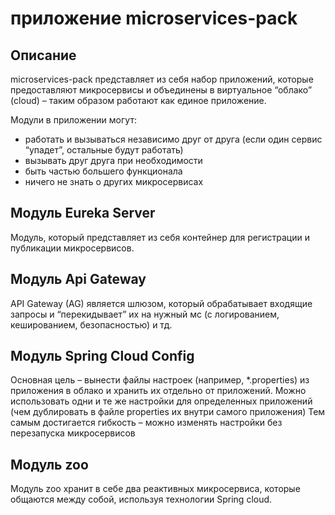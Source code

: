#  приложение microservices-pack

## Описание

microservices-pack    представляет  из себя
набор приложений, которые предоставляют микросервисы и объединены в виртуальное “облако” (cloud) – таким образом работают как единое приложение.

Модули в приложении могут:
* работать и вызываться независимо друг от друга (если один сервис “упадет”, остальные будут работать)
* вызывать друг друга при необходимости
* быть частью бoльшего функционала
* ничего не знать о других микросервисах

## Модуль  Eureka Server
Модуль, который представляет из себя контейнер для регистрации и публикации микросервисов.


## Модуль Api Gateway
API Gateway (AG) является шлюзом, который обрабатывает входящие запросы и “перекидывает” их на нужный мс (с логированием, кешированием, безопасностью)
и тд.

## Модуль Spring Cloud Config
Основная цель – вынести файлы настроек (например, *.properties) из приложения в облако и хранить их отдельно от приложений.
Можно использовать одни и те же настройки для определенных приложений (чем дублировать в файле properties их внутри самого приложения)
Тем самым достигается гибкость – можно изменять настройки без перезапуска микросервисов

## Модуль zoo

Модуль zoo хранит в себе два реактивных микросервиса, которые общаются между собой, используя технологии Spring cloud.
